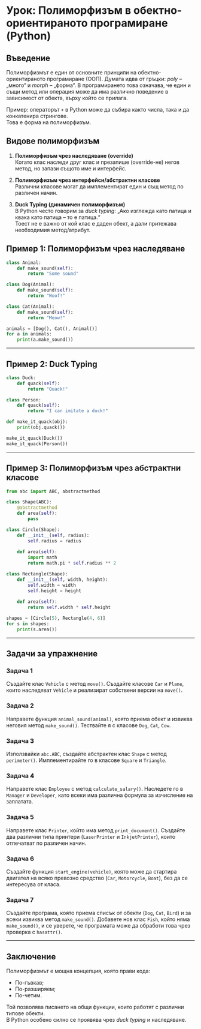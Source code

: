 
# Урок: Полиморфизъм в обектно-ориентираното програмиране (Python)

## Въведение

Полиморфизмът е един от основните принципи на обектно-ориентираното програмиране (ООП). 
Думата идва от гръцки: *poly* – „много“ и *morph* – „форма“. В програмирането това означава, 
че един и същи метод или операция може да има различно поведение в зависимост от обекта, върху който се прилага.

Пример: операторът `+` в Python може да събира както числа, така и да конкатенира стрингове.  
Това е форма на полиморфизъм.


## Видове полиморфизъм

1. **Полиморфизъм чрез наследяване (override)**  
   Когато клас наследи друг клас и презапише (override-не) негов метод, но запази същото име и интерфейс.

2. **Полиморфизъм чрез интерфейси/абстрактни класове**  
   Различни класове могат да имплементират един и същ метод по различен начин.

3. **Duck Typing (динамичен полиморфизъм)**  
   В Python често говорим за *duck typing*: „Ако изглежда като патица и квака като патица – то е патица.“  
   Тоест не е важно от кой клас е даден обект, а дали притежава необходимия метод/атрибут.


## Пример 1: Полиморфизъм чрез наследяване

```python
class Animal:
    def make_sound(self):
        return "Some sound"

class Dog(Animal):
    def make_sound(self):
        return "Woof!"

class Cat(Animal):
    def make_sound(self):
        return "Meow!"

animals = [Dog(), Cat(), Animal()]
for a in animals:
    print(a.make_sound())
```

---

## Пример 2: Duck Typing

```python
class Duck:
    def quack(self):
        return "Quack!"

class Person:
    def quack(self):
        return "I can imitate a duck!"

def make_it_quack(obj):
    print(obj.quack())

make_it_quack(Duck())
make_it_quack(Person())
```

---

## Пример 3: Полиморфизъм чрез абстрактни класове

```python
from abc import ABC, abstractmethod

class Shape(ABC):
    @abstractmethod
    def area(self):
        pass

class Circle(Shape):
    def __init__(self, radius):
        self.radius = radius
    
    def area(self):
        import math
        return math.pi * self.radius ** 2

class Rectangle(Shape):
    def __init__(self, width, height):
        self.width = width
        self.height = height
    
    def area(self):
        return self.width * self.height

shapes = [Circle(5), Rectangle(4, 6)]
for s in shapes:
    print(s.area())
```

---

## Задачи за упражнение

### Задача 1
Създайте клас `Vehicle` с метод `move()`. Създайте класове `Car` и `Plane`, които наследяват `Vehicle` и реализират собствени версии на `move()`.

### Задача 2
Направете функция `animal_sound(animal)`, която приема обект и извиква неговия метод `make_sound()`. Тествайте я с класове `Dog`, `Cat`, `Cow`.

### Задача 3
Използвайки `abc.ABC`, създайте абстрактен клас `Shape` с метод `perimeter()`. Имплементирайте го в класове `Square` и `Triangle`.

### Задача 4
Направете клас `Employee` с метод `calculate_salary()`. Наследете го в `Manager` и `Developer`, като всеки има различна формула за изчисление на заплатата.

### Задача 5
Направете клас `Printer`, който има метод `print_document()`. Създайте два различни типа принтери (`LaserPrinter` и `InkjetPrinter`), които отпечатват по различен начин.

### Задача 6
Създайте функция `start_engine(vehicle)`, която може да стартира двигател на всяко превозно средство (`Car`, `Motorcycle`, `Boat`), без да се интересува от класа.

### Задача 7
Създайте програма, която приема списък от обекти (`Dog`, `Cat`, `Bird`) и за всеки извиква метод `make_sound()`. Добавете нов клас `Fish`, който няма `make_sound()`, и се уверете, че програмата може да обработи това чрез проверка с `hasattr()`.

---

## Заключение

Полиморфизмът е мощна концепция, която прави кода:
- По-гъвкав;
- По-разширяем;
- По-четим.

Той позволява писането на общи функции, които работят с различни типове обекти.  
В Python особено силно се проявява чрез *duck typing* и наследяване.
